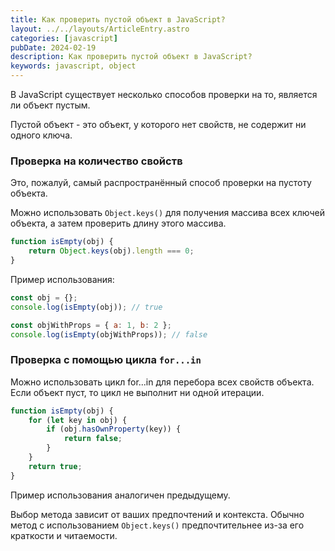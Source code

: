 ```yaml
---
title: Как проверить пустой объект в JavaScript?
layout: ../../layouts/ArticleEntry.astro
categories: [javascript]
pubDate: 2024-02-19
description: Как проверить пустой объект в JavaScript?
keywords: javascript, object
---
```


В JavaScript существует несколько способов проверки на то, является ли объект пустым. 

Пустой объект - это объект, у которого нет свойств, не содержит ни одного ключа. 

### Проверка на количество свойств

Это, пожалуй, самый распространённый способ проверки на пустоту объекта. 

Можно использовать `Object.keys()` для получения массива всех ключей объекта, а затем проверить длину этого массива.

```javascript
function isEmpty(obj) {
    return Object.keys(obj).length === 0;
}
```

Пример использования:

```javascript
const obj = {};
console.log(isEmpty(obj)); // true

const objWithProps = { a: 1, b: 2 };
console.log(isEmpty(objWithProps)); // false
```

### Проверка с помощью цикла `for...in`

Можно использовать цикл for...in для перебора всех свойств объекта. Если объект пуст, то цикл не выполнит ни одной итерации.

```javascript
function isEmpty(obj) {
    for (let key in obj) {
        if (obj.hasOwnProperty(key)) {
            return false;
        }
    }
    return true;
}
```

Пример использования аналогичен предыдущему.

Выбор метода зависит от ваших предпочтений и контекста. Обычно метод с использованием `Object.keys()` предпочтительнее из-за его краткости и читаемости.